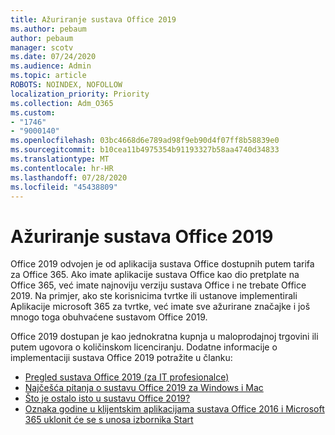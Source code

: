 ```yaml
---
title: Ažuriranje sustava Office 2019
ms.author: pebaum
author: pebaum
manager: scotv
ms.date: 07/24/2020
ms.audience: Admin
ms.topic: article
ROBOTS: NOINDEX, NOFOLLOW
localization_priority: Priority
ms.collection: Adm_O365
ms.custom:
- "1746"
- "9000140"
ms.openlocfilehash: 03bc4668d6e789ad98f9eb90d4f07ff8b58839e0
ms.sourcegitcommit: b10cea11b4975354b91193327b58aa4740d34833
ms.translationtype: MT
ms.contentlocale: hr-HR
ms.lasthandoff: 07/28/2020
ms.locfileid: "45438809"
---
```

# <a name="update-to-office-2019"></a>Ažuriranje sustava Office 2019

Office 2019 odvojen je od aplikacija sustava Office dostupnih putem tarifa za Office 365. Ako imate aplikacije sustava Office kao dio pretplate na Office 365, već imate najnoviju verziju sustava Office i ne trebate Office 2019. Na primjer, ako ste korisnicima tvrtke ili ustanove implementirali Aplikacije microsoft 365 za tvrtke, već imate sve ažurirane značajke i još mnogo toga obuhvaćene sustavom Office 2019.

Office 2019 dostupan je kao jednokratna kupnja u maloprodajnoj trgovini ili putem ugovora o količinskom licenciranju. Dodatne informacije o implementaciji sustava Office 2019 potražite u članku:  

- [Pregled sustava Office 2019 (za IT profesionalce)](https://docs.microsoft.com/deployoffice/office2019/overview)  
- [Najčešća pitanja o sustavu Office 2019 za Windows i Mac](https://support.microsoft.com/help/4133312)  
- [Što je ostalo isto u sustavu Office 2019?](https://docs.microsoft.com/deployoffice/office2019/overview#whats-stayed-the-same-in-office-2019)  
- [Oznaka godine u klijentskim aplikacijama sustava Office 2016 i Microsoft 365 uklonit će se s unosa izbornika Start](https://support.office.com/article/8fe5e052-76d2-49de-af30-2e84ed3da907?wt.mc_id=Alchemy_ClientDIA)